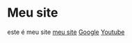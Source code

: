 # Meu site

 este é  meu site
 <a href="http://127.0.0.1:5500/index.html">meu site</a>
  <a href="https://www.google.com">Google</a>
  <a href="https://www.youtube.com">Youtube</a>